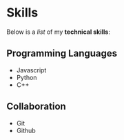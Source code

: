 # Skills

Below is a _list_ of my **technical skills**:

## Programming Languages
- Javascript
- Python
- C++

## Collaboration
- Git
- Github
